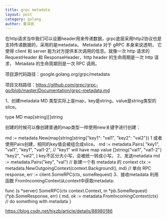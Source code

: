```yaml
---
title: grpc metadata
layout: post
category: golang
author: 夏泽民
---
```

在http请求当中我们可以设置header用来传递数据，grpc底层采用http2协议也是支持传递数据的，采用的是metadata。 Metadata 对于 gRPC 本身来说透明， 它使得 client 和 server 能为对方提供本次调用的信息。就像一次 http 请求的 RequestHeader 和 ResponseHeader，http header 的生命周期是一次 http 请求， Metadata 的生命周期则是一次 RPC 调用。
<!-- more -->
项目源代码路径：google.golang.org/grpc/metadata

项目文档路径：https://github.com/grpc/grpc-go/blob/master/Documentation/grpc-metadata.md

1、创建metadata
MD 类型实际上是map，key是string，value是string类型的slice。

type MD map[string][]string

创建的时候可以像创建普通的map类型一样使用new关键字进行创建：

md := metadata.New(map[string]string{"key1": "val1", "key2": "val2"})
1
或者使用Pairs创建，相同的key值会被组合成slice。
md := metadata.Pairs(
    "key1", "val1",
    "key1", "val1-2", // "key1" will have map value []string{"val1", "val1-2"}
    "key2", "val2",
)
key不区分大小写，会被统一转成小写。
2、发送metadata
md := metadata.Pairs("key", "val")
// 新建一个有 metadata 的 context
ctx := metadata.NewOutgoingContext(context.Background(), md)
// 单向 RPC
response, err := client.SomeRPC(ctx, someRequest)
3、接收metadata
利用函数 FromIncomingContext从context中获取metadata:

func (s *server) SomeRPC(ctx context.Context, in *pb.SomeRequest) (*pb.SomeResponse, err) {
    md, ok := metadata.FromIncomingContext(ctx)
    // do something with metadata
}

https://blog.csdn.net/hjxzb/article/details/88980186

